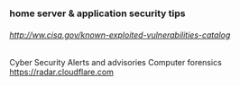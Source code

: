 ### home server & application security tips

###### http://ww.cisa.gov/known-exploited-vulnerabilities-catalog

Cyber Security Alerts and advisories
Computer forensics
https://radar.cloudflare.com
